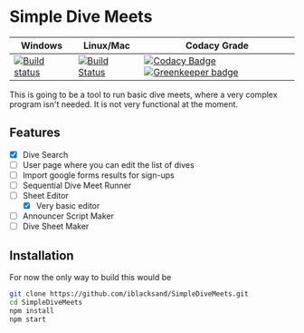 # Simple Dive Meets

| Windows | Linux/Mac | Codacy Grade |
|---------|-----------|--------------|
| [![Build status](https://ci.appveyor.com/api/projects/status/h3sjba5d46oyrugq?svg=true)](https://ci.appveyor.com/project/iblacksand/simpledivemeets) | [![Build Status](https://travis-ci.org/iblacksand/SimpleDiveMeets.svg?branch=master)](https://travis-ci.org/iblacksand/SimpleDiveMeets)        |      [![Codacy Badge](https://api.codacy.com/project/badge/Grade/70cdb2eca87f47508172bd14faf7fe6c)](https://www.codacy.com/app/elizarrj27/SimpleDiveMeets?utm_source=github.com&amp;utm_medium=referral&amp;utm_content=iblacksand/SimpleDiveMeets&amp;utm_campaign=Badge_Grade) [![Greenkeeper badge](https://badges.greenkeeper.io/iblacksand/SimpleDiveMeets.svg)](https://greenkeeper.io/)       |

This is going to be a tool to run basic dive meets, where a very complex program isn't needed. It is not very functional at the moment.

## Features 

- [x] Dive Search
- [ ] User page where you can edit the list of dives
- [ ] Import google forms results for sign-ups
- [ ] Sequential Dive Meet Runner
- [ ] Sheet Editor
    - [x] Very basic editor
- [ ] Announcer Script Maker
- [ ] Dive Sheet Maker

## Installation

For now the only way to build this would be

```bash
git clone https://github.com/iblacksand/SimpleDiveMeets.git
cd SimpleDiveMeets
npm install
npm start
```